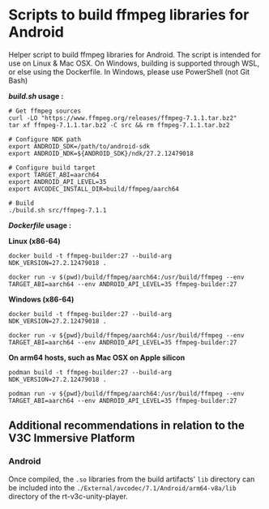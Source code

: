 # Scripts to build ffmpeg libraries for Android

Helper script to build ffmpeg libraries for Android.
The script is intended for use on Linux & Mac OSX. 
On Windows, building is supported through WSL, or else using the Dockerfile. In Windows, please use PowerShell (not Git Bash)


***build.sh* usage :**

```
# Get ffmpeg sources
curl -LO "https://www.ffmpeg.org/releases/ffmpeg-7.1.1.tar.bz2"
tar xf ffmpeg-7.1.1.tar.bz2 -C src && rm ffmpeg-7.1.1.tar.bz2

# Configure NDK path
export ANDROID_SDK=/path/to/android-sdk
export ANDROID_NDK=${ANDROID_SDK}/ndk/27.2.12479018

# Configure build target
export TARGET_ABI=aarch64
export ANDROID_API_LEVEL=35
export AVCODEC_INSTALL_DIR=build/ffmpeg/aarch64

# Build
./build.sh src/ffmpeg-7.1.1
```


***Dockerfile* usage :** 

**Linux (x86-64)**
```
docker build -t ffmpeg-builder:27 --build-arg NDK_VERSION=27.2.12479018 .
 
docker run -v $(pwd)/build/ffmpeg/aarch64:/usr/build/ffmpeg --env TARGET_ABI=aarch64 --env ANDROID_API_LEVEL=35 ffmpeg-builder:27
```

**Windows (x86-64)**
```
docker build -t ffmpeg-builder:27 --build-arg NDK_VERSION=27.2.12479018 .
 
docker run -v ${pwd}/build/ffmpeg/aarch64:/usr/build/ffmpeg --env TARGET_ABI=aarch64 --env ANDROID_API_LEVEL=35 ffmpeg-builder:27
```

**On arm64 hosts, such as Mac OSX on Apple silicon**
```
podman build -t ffmpeg-builder:27 --build-arg NDK_VERSION=27.2.12479018 .
 
podman run -v ${pwd}/build/ffmpeg/aarch64:/usr/build/ffmpeg --env TARGET_ABI=aarch64 --env ANDROID_API_LEVEL=35 ffmpeg-builder:27
```


## Additional recommendations in relation to the V3C Immersive Platform

### Android
Once compiled, the `.so` libraries from the build artifacts' `lib` directory can be included into the `./External/avcodec/7.1/Android/arm64-v8a/lib` directory of the rt-v3c-unity-player.

